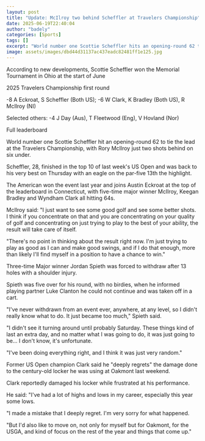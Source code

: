 ```yaml
---
layout: post
title: "Update: McIlroy two behind Scheffler at Travelers Championship"
date: 2025-06-19T22:40:04
author: "badely"
categories: [Sports]
tags: []
excerpt: "World number one Scottie Scheffler hits an opening-round 62 to tie the lead at the Travelers Championship, with Rory McIlroy just two shots behind on "
image: assets/images/dbd44d31137ac437eadc82481ff1e125.jpg
---
```


According to new developments, Scottie Scheffler won the Memorial Tournament in Ohio at the start of June

2025 Travelers Championship first round

-8 A Eckroat, S Scheffler (Both US); -6 W Clark, K Bradley (Both US), R McIlroy (NI) 

Selected others: -4 J Day (Aus), T Fleetwood (Eng), V Hovland (Nor)

Full leaderboard

World number one Scottie Scheffler hit an opening-round 62 to tie the lead at the Travelers Championship, with Rory McIlroy just two shots behind on six under.

Scheffler, 28, finished in the top 10 of last week's US Open and was back to his very best on Thursday with an eagle on the par-five 13th the highlight.

The American won the event last year and joins Austin Eckroat at the top of the leaderboard in Connecticut, with five-time major winner McIlroy, Keegan Bradley and Wyndham Clark all hitting 64s.

McIlroy said: "I just want to see some good golf and see some better shots. I think if you concentrate on that and you are concentrating on your quality of golf and concentrating on just trying to play to the best of your ability, the result will take care of itself.

"There's no point in thinking about the result right now. I'm just trying to play as good as I can and make good swings, and if I do that enough, more than likely I'll find myself in a position to have a chance to win."

Three-time Major winner Jordan Spieth was forced to withdraw after 13 holes with a shoulder injury.

Spieth was five over for his round, with no birdies, when he informed playing partner Luke Clanton he could not continue and was taken off in a cart.

"I've never withdrawn from an event ever, anywhere, at any level, so I didn't really know what to do. It just became too much," Spieth said.

"I didn't see it turning around until probably Saturday. These things kind of last an extra day, and no matter what I was going to do, it was just going to be... I don't know, it's unfortunate.

"I've been doing everything right, and I think it was just very random."

Former US Open champion Clark said he "deeply regrets" the damage done to the century-old locker he was using at Oakmont last weekend.

Clark reportedly damaged his locker while frustrated at his performance.

He said: "I've had a lot of highs and lows in my career, especially this year some lows.

"I made a mistake that I deeply regret. I'm very sorry for what happened.

"But I'd also like to move on, not only for myself but for Oakmont, for the USGA, and kind of focus on the rest of the year and things that come up."


